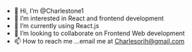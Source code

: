 - 👋 Hi, I’m @Charlestone1
- 👀 I’m interested in React and frontend development
- 🌱 I’m currently using React.js
- 💞️ I’m looking to collaborate on Frontend Web development
- 📫 How to reach me ...email me at Charlesorih@gmail.com

<!---
Charlestone1/Charlestone1 is a ✨ special ✨ repository because its `README.md` (this file) appears on your GitHub profile.
You can click the Preview link to take a look at your changes.
--->
